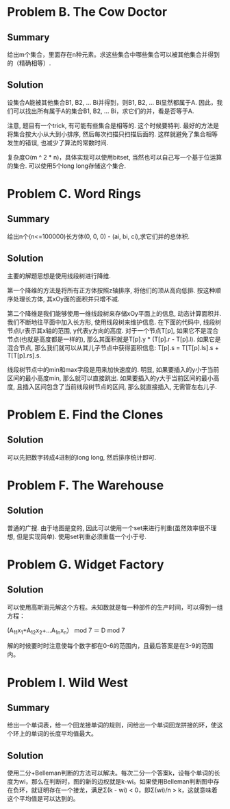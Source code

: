 # Problem B. The Cow Doctor
## Summary

给出m个集合，里面存在n种元素。求这些集合中哪些集合可以被其他集合并得到的（精确相等）.
##  Solution

设集合A能被其他集合B1, B2, ... Bi并得到，则B1, B2, ... Bi显然都属于A. 因此，我们可以找出所有属于A的集合B1, B2, ... Bi，求它们的并，看是否等于A.

注意, 题目有一个trick, 有可能有些集合是相等的. 这个时候要特判. 最好的方法是将集合按大小从大到小排序, 然后每次扫描只扫描后面的. 这样就避免了集合相等发生的错误, 也减少了算法的常数时间.

复杂度O(m ^ 2 \* n)，具体实现可以使用bitset, 当然也可以自己写一个基于位运算的集合. 可以使用5个long long存储这个集合. 


# Problem C. Word Rings
## Summary

给出n个(n<=100000)长方体(0, 0, 0) - (ai, bi, ci),求它们并的总体积.

## Solution

主要的解题思想是使用线段树进行降维.

第一个降维的方法是将所有正方体按照z轴排序, 将他们的顶从高向低排. 按这种顺序处理长方体, 其xOy面的面积并只增不减.

第二个降维是我们能够使用一维线段树来存储xOy平面上的信息, 动态计算面积并. 我们不断地往平面中加入长方形, 使用线段树来维护信息. 在下面的代码中, 线段树节点l,r表示其x轴的范围, y代表y方向的高度. 对于一个节点T[p], 如果它不是混合节点(也就是高度都是一样的), 那么其面积就是T[p].y * (T[p].r - T[p].l). 如果它是混合节点, 那么我们就可以从其儿子节点中获得面积信息: T[p].s = T[T[p].ls].s + T[T[p].rs].s.

线段树节点中的min和max字段是用来加快速度的. 明显, 如果要插入的y小于当前区间的最小高度min, 那么就可以直接跳出. 如果要插入的y大于当前区间的最小高度, 且插入区间包含了当前线段树节点的区间, 那么就直接插入, 无需管左右儿子.



# Problem E. Find the Clones
## Solution
可以先把数字转成4进制的long long, 然后排序统计即可. 



# Problem F. The Warehouse
## Solution
普通的广搜. 由于地图是变的, 因此可以使用一个set来进行判重(虽然效率很不理想, 但是实现简单). 使用set判重必须重载一个小于号.



# Problem G. Widget Factory
## Solution

可以使用高斯消元解这个方程。未知数就是每一种部件的生产时间，可以得到一组方程：

(A<sub>11</sub>x<sub>1</sub>+A<sub>12</sub>x<sub>2</sub>+...A<sub>1n</sub>x<sub>n</sub>） mod 7 ＝ D mod 7

解的时候要时时注意使每个数字都在0-6的范围内，且最后答案是在3-9的范围内。




# Problem I. Wild West
## Summary

给出一个单词表，给一个回龙接单词的规则，问给出一个单词回龙拼接的环，使这个环上的单词的长度平均值最大。 

## Solution
使用二分+Belleman判断的方法可以解决。每次二分一个答案k，设每个单词的长度为wi，那么在判断时，图的新的边权就是k-wi。如果使用Belleman判断图中存在负环，就证明存在一个接龙，满足Σ(k - wi) < 0，即Σ(wi)/n \> k，这就意味着这个平均值是可以达到的。 
